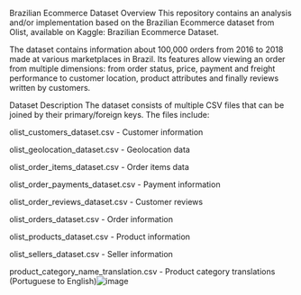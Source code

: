 Brazilian Ecommerce Dataset
Overview
This repository contains an analysis and/or implementation based on the Brazilian Ecommerce dataset from Olist, available on Kaggle: Brazilian Ecommerce Dataset.

The dataset contains information about 100,000 orders from 2016 to 2018 made at various marketplaces in Brazil. Its features allow viewing an order from multiple dimensions: from order status, price, payment and freight performance to customer location, product attributes and finally reviews written by customers.

Dataset Description
The dataset consists of multiple CSV files that can be joined by their primary/foreign keys. The files include:

olist_customers_dataset.csv - Customer information

olist_geolocation_dataset.csv - Geolocation data

olist_order_items_dataset.csv - Order items data

olist_order_payments_dataset.csv - Payment information

olist_order_reviews_dataset.csv - Customer reviews

olist_orders_dataset.csv - Order information

olist_products_dataset.csv - Product information

olist_sellers_dataset.csv - Seller information

product_category_name_translation.csv - Product category translations (Portuguese to English)![image](https://github.com/user-attachments/assets/b0d6e874-c8da-45b6-a699-18c88e5a44e2)
